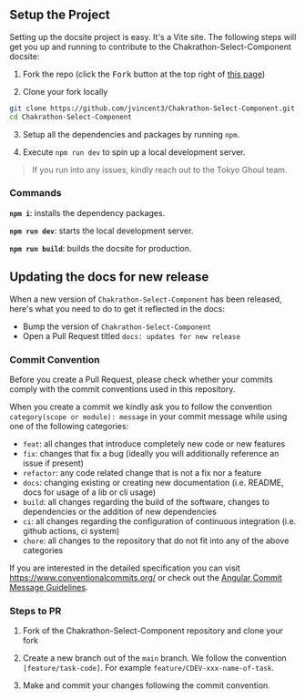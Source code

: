 ## Setup the Project

Setting up the docsite project is easy. It's a Vite site. The following steps
will get you up and running to contribute to the Chakrathon-Select-Component docsite:

1. Fork the repo (click the <kbd>Fork</kbd> button at the top right of
   [this page](https://github.com/jvincent3/Chakrathon-Select-Component))

2. Clone your fork locally

```sh
git clone https://github.com/jvincent3/Chakrathon-Select-Component.git
cd Chakrathon-Select-Component
```

3. Setup all the dependencies and packages by running `npm`.

4. Execute `npm run dev` to spin up a local development server.

> If you run into any issues, kindly reach out to the Tokyo Ghoul team.

### Commands

**`npm i`**: installs the dependency packages.

**`npm run dev`**: starts the local development server.

**`npm run build`**: builds the docsite for production.

## Updating the docs for new release

When a new version of `Chakrathon-Select-Component` has been released, here's what you need
to do to get it reflected in the docs:

- Bump the version of `Chakrathon-Select-Component`
- Open a Pull Request titled `docs: updates for new release`

### Commit Convention

Before you create a Pull Request, please check whether your commits comply with
the commit conventions used in this repository.

When you create a commit we kindly ask you to follow the convention
`category(scope or module): message` in your commit message while using one of
the following categories:

- `feat`: all changes that introduce completely new code or new features
- `fix`: changes that fix a bug (ideally you will additionally reference an
  issue if present)
- `refactor`: any code related change that is not a fix nor a feature
- `docs`: changing existing or creating new documentation (i.e. README, docs for
  usage of a lib or cli usage)
- `build`: all changes regarding the build of the software, changes to
  dependencies or the addition of new dependencies
- `ci`: all changes regarding the configuration of continuous integration (i.e.
  github actions, ci system)
- `chore`: all changes to the repository that do not fit into any of the above
  categories

If you are interested in the detailed specification you can visit
https://www.conventionalcommits.org/ or check out the
[Angular Commit Message Guidelines](https://github.com/angular/angular/blob/22b96b9/CONTRIBUTING.md#-commit-message-guidelines).

### Steps to PR

1. Fork of the Chakrathon-Select-Component repository and clone your fork

2. Create a new branch out of the `main` branch. We follow the convention
   `[feature/task-code]`. For example `feature/CDEV-xxx-name-of-task`.

3. Make and commit your changes following the
   commit convention.
